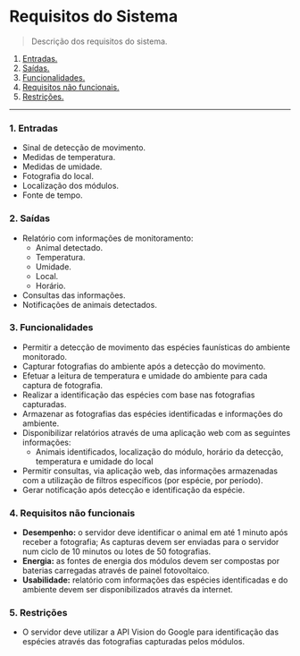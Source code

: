 # Requisitos do Sistema
> Descrição dos requisitos do sistema.



1. [Entradas.](#1-.-entradas)
2. [Saídas.](#saídas)
3. [Funcionalidades.](#funcionalidades)
4. [Requisitos não funcionais.](#requisitos-não-funcionais)
5. [Restrições.](#restrições)

---

### 1. Entradas

* Sinal de detecção de movimento.
* Medidas de temperatura.
* Medidas de umidade.
* Fotografia do local.
* Localização dos módulos.
* Fonte de tempo.

### 2. Saídas

* Relatório com informações de monitoramento:
  * Animal detectado.
  * Temperatura.
  * Umidade.
  * Local.
  * Horário.
* Consultas das informações.
* Notificações de animais detectados.

### 3. Funcionalidades

* Permitir a detecção de movimento das espécies faunísticas do ambiente monitorado.
* Capturar fotografias do ambiente após a detecção do movimento.
* Efetuar a leitura de temperatura e umidade do ambiente para cada captura de fotografia.
* Realizar a identificação das espécies com base nas fotografias capturadas.
* Armazenar as fotografias das espécies identificadas e informações do ambiente.
* Disponibilizar relatórios através de uma aplicação web com as seguintes informações:
  * Animais identificados, localização do módulo, horário da detecção, temperatura e umidade do local
* Permitir consultas, via aplicação web, das informações armazenadas com a utilização de filtros específicos (por espécie, por período). 
* Gerar notificação após detecção e identificação da espécie.

### 4. Requisitos não funcionais

* **Desempenho:** o servidor deve identificar o animal em até 1 minuto após receber a fotografia; As capturas devem ser enviadas para o servidor num ciclo de 10 minutos ou lotes de 50 fotografias.
* **Energia:** as fontes de energia dos módulos devem ser compostas por baterias carregadas através de painel fotovoltaico.  
* **Usabilidade:** relatório com informações das espécies identificadas e do ambiente devem ser disponibilizados através da internet.

### 5. Restrições

* O servidor deve utilizar a API Vision do Google para identificação das espécies através das fotografias capturadas pelos módulos.



